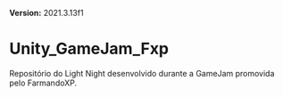 <strong>Version:</strong> 2021.3.13f1

# Unity_GameJam_Fxp
Repositório do Light Night desenvolvido durante a GameJam promovida pelo FarmandoXP. 
